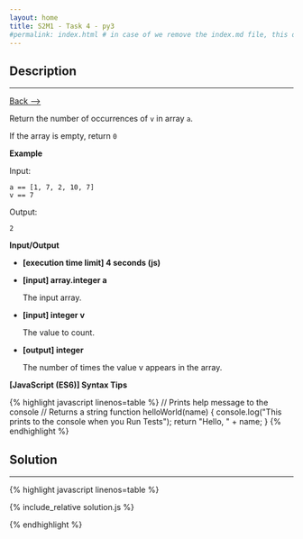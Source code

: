 ```yaml
---
layout: home
title: S2M1 - Task 4 - py3
#permalink: index.html # in case of we remove the index.md file, this doc will be the index page
---
```


<div class="row">
<div class="columnStmt" markdown="1">

##  Description
------

[Back --> ](../README.md)

Return the number of occurrences of `v` in array `a`.

If the array is empty, return `0`

**Example**

Input:

```
a == [1, 7, 2, 10, 7]
v == 7
```

Output:

```
2
```

**Input/Output**

* **[execution time limit] 4 seconds (js)**

* **[input] array.integer a**

    The input array.

* **[input] integer v**

    The value to count.

* **[output] integer**

    The number of times the value v appears in the array.

**[JavaScript (ES6)] Syntax Tips**

{% highlight javascript linenos=table %}
// Prints help message to the console
// Returns a string
function helloWorld(name) {
    console.log("This prints to the console when you Run Tests");
    return "Hello, " + name;
}
{% endhighlight %}

</div>
<div class="columnSol" markdown="1">

## Solution
------

{% highlight javascript linenos=table %}

{% include_relative solution.js %}

{% endhighlight %}

</div>
</div>